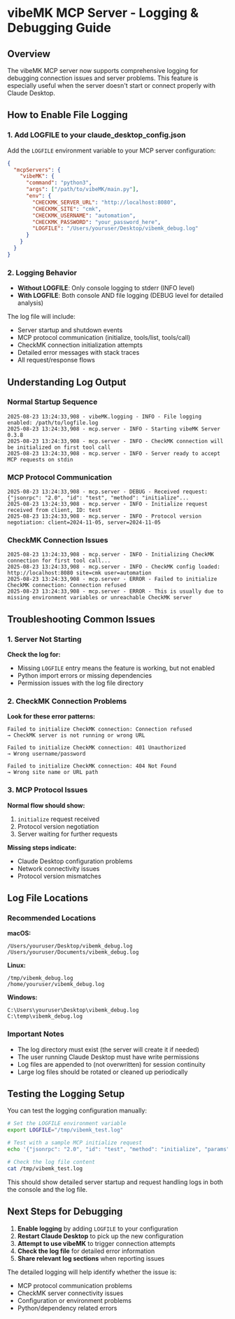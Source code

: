 # vibeMK MCP Server - Logging & Debugging Guide

## Overview
The vibeMK MCP server now supports comprehensive logging for debugging connection issues and server problems. This feature is especially useful when the server doesn't start or connect properly with Claude Desktop.

## How to Enable File Logging

### 1. Add LOGFILE to your claude_desktop_config.json

Add the `LOGFILE` environment variable to your MCP server configuration:

```json
{
  "mcpServers": {
    "vibeMK": {
      "command": "python3",
      "args": ["/path/to/vibeMK/main.py"],
      "env": {
        "CHECKMK_SERVER_URL": "http://localhost:8080",
        "CHECKMK_SITE": "cmk", 
        "CHECKMK_USERNAME": "automation",
        "CHECKMK_PASSWORD": "your_password_here",
        "LOGFILE": "/Users/youruser/Desktop/vibemk_debug.log"
      }
    }
  }
}
```

### 2. Logging Behavior

- **Without LOGFILE**: Only console logging to stderr (INFO level)
- **With LOGFILE**: Both console AND file logging (DEBUG level for detailed analysis)

The log file will include:
- Server startup and shutdown events
- MCP protocol communication (initialize, tools/list, tools/call)
- CheckMK connection initialization attempts
- Detailed error messages with stack traces
- All request/response flows

## Understanding Log Output

### Normal Startup Sequence
```
2025-08-23 13:24:33,908 - vibeMK.logging - INFO - File logging enabled: /path/to/logfile.log
2025-08-23 13:24:33,908 - mcp.server - INFO - Starting vibeMK Server 0.3.8
2025-08-23 13:24:33,908 - mcp.server - INFO - CheckMK connection will be initialized on first tool call
2025-08-23 13:24:33,908 - mcp.server - INFO - Server ready to accept MCP requests on stdin
```

### MCP Protocol Communication
```
2025-08-23 13:24:33,908 - mcp.server - DEBUG - Received request: {"jsonrpc": "2.0", "id": "test", "method": "initialize"...
2025-08-23 13:24:33,908 - mcp.server - INFO - Initialize request received from client, ID: test
2025-08-23 13:24:33,908 - mcp.server - INFO - Protocol version negotiation: client=2024-11-05, server=2024-11-05
```

### CheckMK Connection Issues
```
2025-08-23 13:24:33,908 - mcp.server - INFO - Initializing CheckMK connection for first tool call...
2025-08-23 13:24:33,908 - mcp.server - INFO - CheckMK config loaded: http://localhost:8080 site=cmk user=automation
2025-08-23 13:24:33,908 - mcp.server - ERROR - Failed to initialize CheckMK connection: Connection refused
2025-08-23 13:24:33,908 - mcp.server - ERROR - This is usually due to missing environment variables or unreachable CheckMK server
```

## Troubleshooting Common Issues

### 1. Server Not Starting

**Check the log for:**
- Missing `LOGFILE` entry means the feature is working, but not enabled
- Python import errors or missing dependencies
- Permission issues with the log file directory

### 2. CheckMK Connection Problems

**Look for these error patterns:**
```
Failed to initialize CheckMK connection: Connection refused
→ CheckMK server is not running or wrong URL

Failed to initialize CheckMK connection: 401 Unauthorized  
→ Wrong username/password

Failed to initialize CheckMK connection: 404 Not Found
→ Wrong site name or URL path
```

### 3. MCP Protocol Issues

**Normal flow should show:**
1. `initialize` request received
2. Protocol version negotiation
3. Server waiting for further requests

**Missing steps indicate:**
- Claude Desktop configuration problems
- Network connectivity issues
- Protocol version mismatches

## Log File Locations

### Recommended Locations

**macOS:**
```
/Users/youruser/Desktop/vibemk_debug.log
/Users/youruser/Documents/vibemk_debug.log
```

**Linux:**
```
/tmp/vibemk_debug.log  
/home/youruser/vibemk_debug.log
```

**Windows:**
```
C:\Users\youruser\Desktop\vibemk_debug.log
C:\temp\vibemk_debug.log
```

### Important Notes

- The log directory must exist (the server will create it if needed)
- The user running Claude Desktop must have write permissions
- Log files are appended to (not overwritten) for session continuity
- Large log files should be rotated or cleaned up periodically

## Testing the Logging Setup

You can test the logging configuration manually:

```bash
# Set the LOGFILE environment variable
export LOGFILE="/tmp/vibemk_test.log"

# Test with a sample MCP initialize request
echo '{"jsonrpc": "2.0", "id": "test", "method": "initialize", "params": {"protocolVersion": "2024-11-05"}}' | python3 main.py

# Check the log file content
cat /tmp/vibemk_test.log
```

This should show detailed server startup and request handling logs in both the console and the log file.

## Next Steps for Debugging

1. **Enable logging** by adding `LOGFILE` to your configuration
2. **Restart Claude Desktop** to pick up the new configuration
3. **Attempt to use vibeMK** to trigger connection attempts
4. **Check the log file** for detailed error information
5. **Share relevant log sections** when reporting issues

The detailed logging will help identify whether the issue is:
- MCP protocol communication problems
- CheckMK server connectivity issues  
- Configuration or environment problems
- Python/dependency related errors
